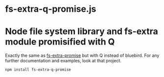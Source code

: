 # fs-extra-q-promise.js

# Node file system library and fs-extra module promisified with Q

Exactly the same as [fs-extra-promise](https://github.com/overlookmotel/fs-extra-promise) but with Q instead of bluebird. For any further documentation and examples, look at that project.

`npm install fs-extra-q-promise`
